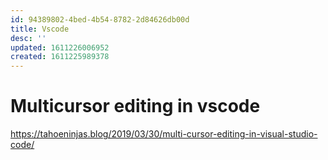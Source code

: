 ```yaml
---
id: 94389802-4bed-4b54-8782-2d84626db00d
title: Vscode
desc: ''
updated: 1611226006952
created: 1611225989378
---
```


# Multicursor editing in vscode
https://tahoeninjas.blog/2019/03/30/multi-cursor-editing-in-visual-studio-code/
